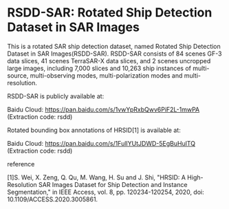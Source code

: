 # RSDD-SAR: Rotated Ship Detection Dataset in SAR Images
This is a rotated SAR ship detection dataset, named Rotated Ship Detection Dataset in SAR Images(RSDD-SAR). RSDD-SAR consists of 84 scenes GF-3 data slices, 41 scenes TerraSAR-X data slices, and 2 scenes uncropped large images, including 7,000 slices and 10,263 ship instances of multi-source, multi-observing modes, multi-polarization modes and multi-resolution.

RSDD-SAR is publicly available at:

Baidu Cloud: https://pan.baidu.com/s/1vwYpRxbQwv6PiF2L-1mwPA (Extraction code: rsdd)

Rotated bounding box annotations of HRSID[1] is available at:

Baidu Cloud: https://pan.baidu.com/s/1FulIYUtJDWD-5EgBuHulTQ (Extraction code: rsdd)

reference

[1]S. Wei, X. Zeng, Q. Qu, M. Wang, H. Su and J. Shi, "HRSID: A High-Resolution SAR Images Dataset for Ship Detection and Instance Segmentation," in IEEE Access, vol. 8, pp. 120234-120254, 2020, doi: 10.1109/ACCESS.2020.3005861.

